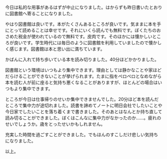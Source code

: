 <p>今日は私的な用事があるはずが中止になりました。はからずも昨日書いたとおりに図書館へ寄ることになりました。</p>
<p>やはり図書館は良いです。本がたくさんあるところが良いです。気ままに本を手にとって読めることは幸せです。それにいくら読んでも無料です。ぼくたちのおさめた税金が使われているので無料です。皮肉です。そのほかには懐かしいところが良いです。学生時代には毎日のように図書館を利用していましたので懐かしく感じます。図書館は本と思い出に満ちています。</p>
<p>かばんに入れて持ち歩いている本を読み切りました。40分ほどかかりました。</p>
<p>図書館という環境はいつもより集中できます。理由としては静かなことや家ほどだらけることができないことが挙げられます。たまに指をペロペロとなめながら本を読む人が前に座ると気持ち悪くなることがありますが、ほとんどの場合はいつもより集中できます。</p>
<p>ところが今日は仕事帰りのせいか集中できませんでした。20分ほど本を読んだところで集中力が途切れました。読書を諦めてノートに明日会社でしたいことや今日家でしたいことを落ち着くまで書きました。そのあとはなんとか持ち直して読み切ることができました。ぼくはこんなに集中力がなかったのか&hellip;&hellip;。疲れのせいでしょうか。歳をとったせいかもしれません。</p>
<p>充実した時間を過ごすことができました。でもほんのすこしだけ悲しい気持ちになりました。</p>
<p>以上。</p>